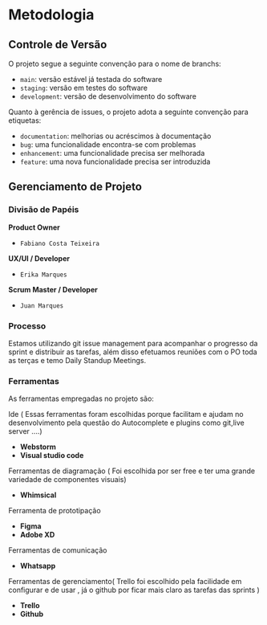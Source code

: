 
# Metodologia

## Controle de Versão

O projeto segue a seguinte convenção para o nome de branchs:
- `main`: versão estável já testada do software
- `staging`: versão em testes do software
- `development`: versão de desenvolvimento do software

Quanto à gerência de issues, o projeto adota a seguinte convenção para etiquetas:
- `documentation`: melhorias ou acréscimos à documentação
- `bug`: uma funcionalidade encontra-se com problemas
- `enhancement`: uma funcionalidade precisa ser melhorada
- `feature`: uma nova funcionalidade precisa ser introduzida


## Gerenciamento de Projeto

### Divisão de Papéis

**Product Owner**
- `Fabiano Costa Teixeira`

**UX/UI / Developer**
- `Erika Marques`

**Scrum Master / Developer**
- `Juan Marques`

### Processo
Estamos utilizando git issue management para acompanhar o progresso da sprint e distribuir as tarefas, além disso efetuamos reuniões com o PO toda as terças e temo Daily Standup Meetings.

### Ferramentas

As ferramentas empregadas no projeto são:

Ide ( Essas ferramentas foram escolhidas porque facilitam e ajudam no desenvolvimento pela questão do Autocomplete e plugins como git,live server ….)
- **Webstorm**
- **Visual studio code**

Ferramentas de diagramação ( Foi escolhida por ser free e ter uma grande variedade de componentes visuais)
- **Whimsical**

Ferramenta de prototipação
- **Figma**
- **Adobe XD**

Ferramentas de comunicação
- **Whatsapp**

Ferramentas de gerenciamento( Trello foi escolhido pela facilidade em configurar e de usar , já o github por ficar mais claro as tarefas das sprints ) 
- **Trello**
- **Github**

